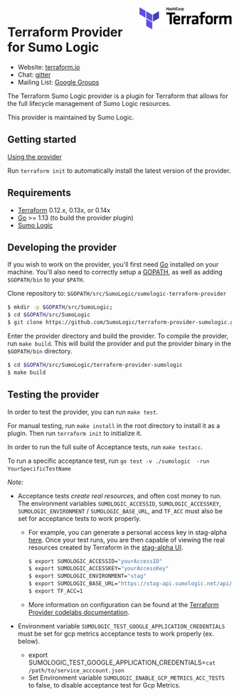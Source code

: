<a href="https://terraform.io">
    <img src="https://raw.githubusercontent.com/hashicorp/terraform-website/master/public/img/logo-hashicorp.svg" alt="Terraform logo" title="Terrafpr," align="right" height="50" />
</a>

# Terraform Provider for Sumo Logic

- Website: [terraform.io](https://terraform.io)
- Chat: [gitter](https://gitter.im/hashicorp-terraform/Lobby)
- Mailing List: [Google Groups](http://groups.google.com/group/terraform-tool)

The Terraform Sumo Logic provider is a plugin for Terraform that allows for the full lifecycle management of Sumo Logic resources.

This provider is maintained by Sumo Logic.

## Getting started

[Using the provider](https://www.terraform.io/docs/providers/sumologic/)

Run `terraform init` to automatically install the latest version of the provider.

Requirements
------------

- [Terraform](https://www.terraform.io/downloads.html) 0.12.x, 0.13x, or 0.14x
- [Go](https://golang.org/doc/install) >= 1.13 (to build the provider plugin)
- [Sumo Logic](https://www.sumologic.com/)

## Developing the provider

If you wish to work on the provider, you'll first need [Go](http://www.golang.org) installed on your machine. You'll also need to correctly setup a [GOPATH](http://golang.org/doc/code.html#GOPATH), as well as adding `$GOPATH/bin` to your `$PATH`.

Clone repository to: `$GOPATH/src/SumoLogic/sumologic-terraform-provider`

```sh
$ mkdir -p $GOPATH/src/SumoLogic;
$ cd $GOPATH/src/SumoLogic
$ git clone https://github.com/SumoLogic/terraform-provider-sumologic.git
```

Enter the provider directory and build the provider. To compile the provider, run `make build`. This will build the provider and put the provider binary in the `$GOPATH/bin` directory.

```sh
$ cd $GOPATH/src/SumoLogic/terraform-provider-sumologic
$ make build
```

## Testing the provider

In order to test the provider, you can run `make test`.

For manual testing, run `make install` in the root directory to install it as a plugin. 
Then run `terraform init` to initialize it.

In order to run the full suite of Acceptance tests, run `make testacc`.

To run a specific acceptance test, run `go test -v ./sumologic  -run YourSpecificTestName`

*Note:* 
- Acceptance tests *create real resources*, and often cost money to run. The environment variables `SUMOLOGIC_ACCESSID`, `SUMOLOGIC_ACCESSKEY`, `SUMOLOGIC_ENVIRONMENT` / `SUMOLOGIC_BASE_URL`,  and `TF_ACC` must also be set for acceptance tests to work properly.
  - For example, you can generate a personal access key in stag-alpha [here](https://cse-stag-alpha.stag.sumologic.net/ui/#/preferences). Once your test runs, you are then capable of viewing the real resources created by Terraform in the [stag-alpha UI](https://cse-stag-alpha.stag.sumologic.net/sec/hud?hours=24).
     ```sh
     $ export SUMOLOGIC_ACCESSID="yourAccessID"
     $ export SUMOLOGIC_ACCESSKEY="yourAccessKey"
     $ export SUMOLOGIC_ENVIRONMENT="stag"
     $ export SUMOLOGIC_BASE_URL="https://stag-api.sumologic.net/api/"
     $ export TF_ACC=1
     ```
  - More information on configuration can be found at the [Terraform Provider codelabs documentation](https://github.com/Sanyaku/codelabs/blob/master/backend/pages/SumoLogicTerraformProvider.md).

- Environment variable `SUMOLOGIC_TEST_GOOGLE_APPLICATION_CREDENTIALS` must be set for gcp metrics acceptance tests to work properly (ex. below).
    - export SUMOLOGIC_TEST_GOOGLE_APPLICATION_CREDENTIALS=`cat /path/to/service_acccount.json`
    - Set Environment variable `SUMOLOGIC_ENABLE_GCP_METRICS_ACC_TESTS` to false, to disable acceptance test for Gcp Metrics. 

[0]: https://help.sumologic.com/Manage/Security/Access-Keys
[1]: https://help.sumologic.com/APIs/General_API_Information/Sumo_Logic_Endpoints_and_Firewall_Security
[10]: https://www.terraform.io/docs/providers/sumologic/
